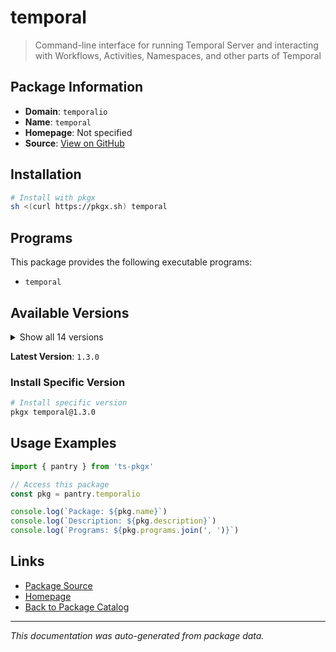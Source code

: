 # temporal

> Command-line interface for running Temporal Server and interacting with Workflows, Activities, Namespaces, and other parts of Temporal

## Package Information

- **Domain**: `temporalio`
- **Name**: `temporal`
- **Homepage**: Not specified
- **Source**: [View on GitHub](https://github.com/pkgxdev/pantry/tree/main/projects/temporal.io/package.yml)

## Installation

```bash
# Install with pkgx
sh <(curl https://pkgx.sh) temporal
```

## Programs

This package provides the following executable programs:

- `temporal`

## Available Versions

<details>
<summary>Show all 14 versions</summary>

- `1.3.0`, `1.2.0`, `1.1.2`, `1.1.1`, `1.1.0`
- `1.0.0`, `0.13.2`, `0.13.1`, `0.13.0`, `0.12.0`
- `0.11.0`, `0.10.7`, `0.10.6`, `0.10.5`

</details>

**Latest Version**: `1.3.0`

### Install Specific Version

```bash
# Install specific version
pkgx temporal@1.3.0
```

## Usage Examples

```typescript
import { pantry } from 'ts-pkgx'

// Access this package
const pkg = pantry.temporalio

console.log(`Package: ${pkg.name}`)
console.log(`Description: ${pkg.description}`)
console.log(`Programs: ${pkg.programs.join(', ')}`)
```

## Links

- [Package Source](https://github.com/pkgxdev/pantry/tree/main/projects/temporal.io/package.yml)
- [Homepage](#)
- [Back to Package Catalog](../package-catalog.md)

---

*This documentation was auto-generated from package data.*

